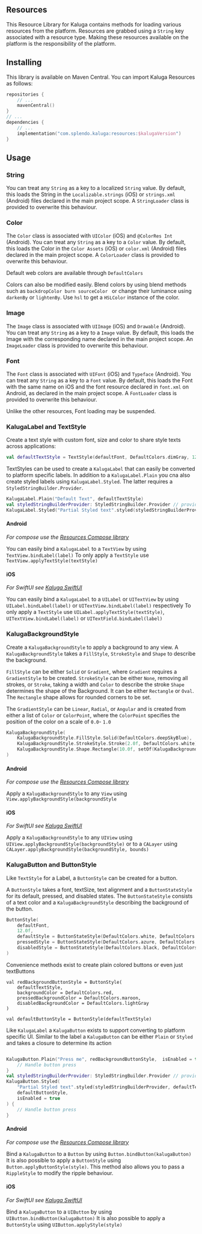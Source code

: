 ## Resources
This Resource Library for Kaluga contains methods for loading various resources from the platform.
Resources are grabbed using a `String` key associated with a resource type.
Making these resources available on the platform is the responsibility of the platform.

## Installing
This library is available on Maven Central. You can import Kaluga Resources as follows:

```kotlin
repositories {
    // ...
    mavenCentral()
}
// ...
dependencies {
    // ...
    implementation("com.splendo.kaluga:resources:$kalugaVersion")
}
```

## Usage

### String
You can treat any `String` as a key to a localized `String` value.
By default, this loads the String in the `Localizable.strings` (iOS) or `strings.xml` (Android) files declared in the main project scope.
A `StringLoader` class is provided to overwrite this behaviour.

### Color
The `Color` class is associated with `UIColor` (iOS) and `@ColorRes Int` (Android).
You can treat any `String` as a key to a `Color` value.
By default, this loads the Color in the `Color Assets` (iOS) or `color.xml` (Android) files declared in the main project scope.
A `ColorLoader` class is provided to overwrite this behaviour.

Default web colors are available through `DefaultColors`

Colors can also be modified easily. Blend colors by using blend methods such as `backdropColor burn sourceColor ` or change their luminance using `darkenBy` or `lightenBy`. Use `hsl` to get a `HSLColor` instance of the color.

### Image
The `Image` class is associated with `UIImage` (iOS) and `Drawable` (Android).
You can treat any `String` as a key to a `Image` value.
By default, this loads the Image with the corresponding name declared in the main project scope.
An `ImageLoader` class is provided to overwrite this behaviour.

### Font
The `Font` class is associated with `UIFont` (iOS) and `Typeface` (Android).
You can treat any `String` as a key to a `Font` value.
By default, this loads the Font with the same name on iOS and the font resource declared in `font.xml` on Android, as declared in the main project scope.
A `FontLoader` class is provided to overwrite this behaviour.

Unlike the other resources, Font loading may be suspended.

### KalugaLabel and TextStyle
Create a text style with custom font, size and color to share style texts across applications:

```kotlin
val defaultTextStyle = TextStyle(defaultFont, DefaultColors.dimGray, 12.0f)
```

TextStyles can be used to create a `KalugaLabel` that can easily be converted to platform specific labels. In addition to a `KalugaLabel.Plain` you cna also create styled labels using `KalugaLabel.Styled`.
The latter requires a `StyledStringBuilder.Provider`.

```kotlin
KalugaLabel.Plain("Default Text", defaultTextStyle)
val styledStringBuilderProvider: StyledStringBuilder.Provider // provide from platform
KalugaLabel.Styled("Partial Styled text".styled(styledStringBuilderProvider, defaultTextStyle, { Pair(StringStyleAttribute.CharacterStyleAttribute.TextStyle(TextStyle(defaultFont, DefaultColors.red, 12.0f)), IntRange(0, 13)) })),
```

#### Android
*For compose use the [Resources Compose library](../resources-compose)*

You can easily bind a `KalugaLabel` to a `TextView` by using `TextView.bindLabel(label)`
To only apply a `TextStyle` use `TextView.applyTextStyle(textStyle)`

#### iOS
*For SwiftUI see [Kaluga SwiftUI](https://github.com/splendo/kaluga-swiftui)*

You can easily bind a `KalugaLabel` to a `UILabel` or `UITextView` by using `UILabel.bindLabel(label)` or `UITextView.bindLabel(label)` respectively
To only apply a `TextStyle` use `UILabel.applyTextStyle(textStyle)`, `UITextView.bindLabel(label)` or `UITextField.bindLabel(label)` 

### KalugaBackgroundStyle
Create a `KalugaBackgroundStyle` to apply a background to any view.
A `KalugaBackgroundStyle` takes a `FillStyle`, `StrokeStyle` and `Shape` to describe the background.

`FillStyle` can be either `Solid` or `Gradient`, where `Gradient` requires a `GradientStyle` to be created.
`StrokeStyle` can be either `None`, removing all strokes, or `Stroke`, taking a width and `Color` to describe the stroke
`Shape` determines the shape of the Background. It can be either `Rectangle` or `Oval`. The `Rectangle` shape allows for rounded corners to be set.

The `GradientStyle` can be `Linear`, `Radial`, or `Angular` and is created from either a list of `Color` or `ColorPoint`, where the `ColorPoint` specifies the position of the color on a scale of `0.0`- `1.0`

```kotlin
KalugaBackgroundStyle(
    KalugaBackgroundStyle.FillStyle.Solid(DefaultColors.deepSkyBlue),
    KalugaBackgroundStyle.StrokeStyle.Stroke(2.0f, DefaultColors.white),
    KalugaBackgroundStyle.Shape.Rectangle(10.0f, setOf(KalugaBackgroundStyle.Shape.Rectangle.Corner.TOP_LEFT, KalugaBackgroundStyle.Shape.Rectangle.Corner.BOTTOM_LEFT))
)
```

#### Android
*For compose use the [Resources Compose library](../resources-compose)*

Apply a `KalugaBackgroundStyle` to any `View` using `View.applyBackgroundStyle(backgroundStyle`

#### iOS
*For SwiftUI see [Kaluga SwiftUI](https://github.com/splendo/kaluga-swiftui)*

Apply a `KalugaBackgroundStyle` to any `UIView` using `UIView.applyBackgroundStyle(backgroundStyle)` or to a `CALayer` using `CALayer.applyBackgroundStyle(backgroundStyle, bounds)`

### KalugaButton and ButtonStyle
Like `TextStyle` for a Label, a `ButtonStyle` can be created for a button.

A `ButtonStyle` takes a font, textSize, text alignment and a `ButtonStateStyle` for its default, pressed, and disabled states.
The `ButtonStateStyle` consists of a text color and a `KalugaBackgroundStyle` describing the background of the button.

```kotlin
ButtonStyle(
    defaultFont,
    12.0f,
    defaultStyle = ButtonStateStyle(DefaultColors.white, DefaultColors.deepSkyBlue, KalugaBackgroundStyle.Shape.Rectangle(10.0f, setOf(KalugaBackgroundStyle.Shape.Rectangle.Corner.TOP_LEFT, KalugaBackgroundStyle.Shape.Rectangle.Corner.BOTTOM_LEFT))),
    pressedStyle = ButtonStateStyle(DefaultColors.azure, DefaultColors.lightSkyBlue, KalugaBackgroundStyle.Shape.Rectangle(5.0f, setOf(KalugaBackgroundStyle.Shape.Rectangle.Corner.TOP_LEFT, KalugaBackgroundStyle.Shape.Rectangle.Corner.BOTTOM_RIGHT))),
    disabledStyle = ButtonStateStyle(DefaultColors.black, DefaultColors.lightGray, KalugaBackgroundStyle.Shape.Rectangle(10.0f))
)
```

Convenience methods exist to create plain colored buttons or even just textButtons

```
val redBackgroundButtonStyle = ButtonStyle(
    defaultTextStyle,
    backgroundColor = DefaultColors.red,
    pressedBackgroundColor = DefaultColors.maroon,
    disabledBackgroundColor = DefaultColors.lightGray
)

val defaultButtonStyle = ButtonStyle(defaultTextStyle)
```

Like `KalugaLabel` a `KalugaButton` exists to support converting to platform specific UI. Similar to the label a `KalugaButton` can be either `Plain` or `Styled` and takes a closure to determine its action

```kotlin

KalugaButton.Plain("Press me", redBackgroundButtonStyle,  isEnabled = true) {
    // Handle button press
}
val styledStringBuilderProvider: StyledStringBuilder.Provider // provide from platform
KalugaButton.Styled(
    "Partial Styled text".styled(styledStringBuilderProvider, defaultTextStyle, { Pair(StringStyleAttribute.CharacterStyleAttribute.TextStyle(TextStyle(defaultFont, DefaultColors.red, 12.0f)), IntRange(0, 13)) })
    defaultButtonStyle,
    isEnabled = true
) {
    // Handle button press
}
```

#### Android
*For compose use the [Resources Compose library](../resources-compose)*

Bind a `KalugaButton` to a `Button` by using `Button.bindButton(kalugaButton)`
It is also possible to apply a `ButtonStyle` using `Button.applyButtonStyle(style)`. This method also allows you to pass a `RippleStyle` to modify the ripple behaviour.

#### iOS
*For SwiftUI see [Kaluga SwiftUI](https://github.com/splendo/kaluga-swiftui)*

Bind a `KalugaButton` to a `UIButton` by using `UIButton.bindButton(kalugaButton)`
It is also possible to apply a `ButtonStyle` using `UIButton.applyStyle(style)`
